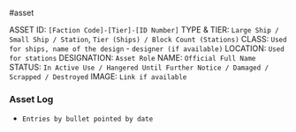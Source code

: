 #asset 

ASSET ID: `[Faction Code]-[Tier]-[ID Number]`
TYPE & TIER: `Large Ship / Small Ship / Station`, `Tier (Ships) / Block Count (Stations)`
CLASS: `Used for ships, name of the design` - `designer (if available)`
LOCATION: `Used for stations`
DESIGNATION: `Asset Role`
NAME: `Official Full Name`
STATUS: `In Active Use / Hangered Until Further Notice / Damaged / Scrapped / Destroyed`
IMAGE: `Link if available`
### Asset Log
- `Entries by bullet pointed by date`